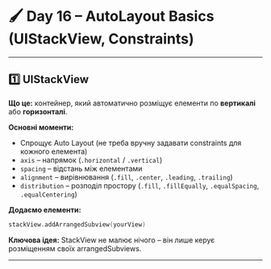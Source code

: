 # 🖌️ Day 16 – AutoLayout Basics (UIStackView, Constraints)

---

## 1️⃣ **UIStackView**
**Що це:** контейнер, який автоматично розміщує елементи по **вертикалі** або **горизонталі**.

**Основні моменти:**
- Спрощує Auto Layout (не треба вручну задавати constraints для кожного елемента)
- `axis` – напрямок (`.horizontal` / `.vertical`)
- `spacing` – відстань між елементами
- `alignment` – вирівнювання (`.fill`, `.center`, `.leading`, `.trailing`)
- `distribution` – розподіл простору (`.fill`, `.fillEqually`, `.equalSpacing`, `.equalCentering`)

**Додаємо елементи:**
```swift
stackView.addArrangedSubview(yourView)
```
**Ключова ідея:** StackView не малює нічого – він лише керує розміщенням своїх arrangedSubviews.

---


